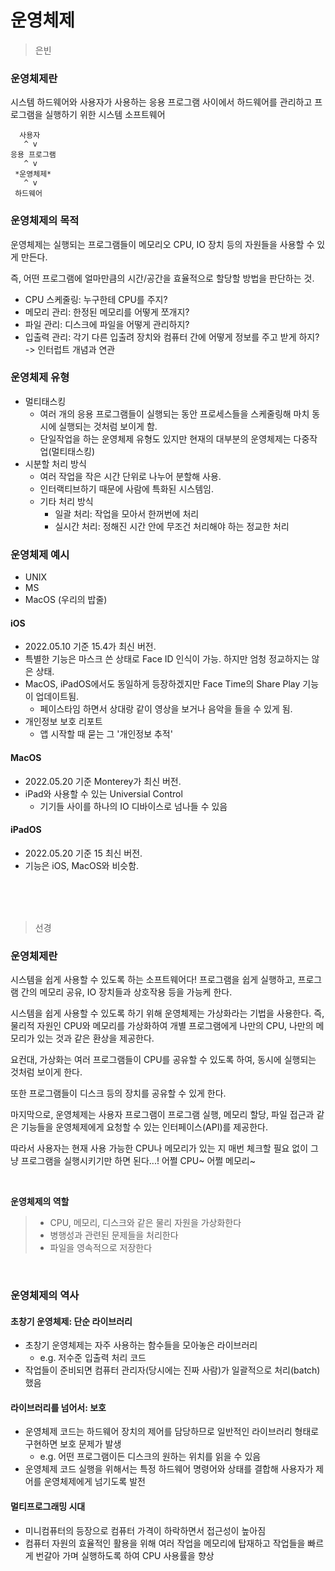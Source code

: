 # 운영체제

> 은빈

### 운영체제란
시스템 하드웨어와 사용자가 사용하는 응용 프로그램 사이에서 하드웨어를 관리하고 프로그램을 실행하기 위한 시스템 소프트웨어

```
  사용자
   ^ v
응용 프로그램
   ^ v
 *운영체제*
   ^ v
 하드웨어
```

### 운영체제의 목적
운영체제는 실행되는 프로그램들이 메모리오 CPU, IO 장치 등의 자원들을 사용할 수 있게 만든다.

즉, 어떤 프로그램에 얼마만큼의 시간/공간을 효율적으로 할당할 방법을 판단하는 것.

- CPU 스케줄링: 누구한테 CPU를 주지?
- 메모리 관리: 한정된 메모리를 어떻게 쪼개지?
- 파일 관리: 디스크에 파일을 어떻게 관리하지?
- 입출력 관리: 각기 다른 입출려 장치와 컴퓨터 간에 어떻게 정보를 주고 받게 하지? -> 인터럽트 개념과 연관

### 운영체제 유형
- 멀티태스킹
  - 여러 개의 응용 프로그램들이 실행되는 동안 프로세스들을 스케줄링해 마치 동시에 실행되는 것처럼 보이게 함.
  - 단일작업을 하는 운영체제 유형도 있지만 현재의 대부분의 운영체제는 다중작업(멀티태스킹)
- 시분할 처리 방식
  - 여러 작업을 작은 시간 단위로 나누어 분할해 사용.
  - 인터랙티브하기 때문에 사람에 특화된 시스템임.
  - 기타 처리 방식
    - 일괄 처리: 작업을 모아서 한꺼번에 처리
    - 실시간 처리: 정해진 시간 안에 무조건 처리해야 하는 정교한 처리
    
### 운영체제 예시
- UNIX
- MS
- MacOS (우리의 밥줄)

#### iOS
- 2022.05.10 기준 15.4가 최신 버전.
- 특별한 기능은 마스크 쓴 상태로 Face ID 인식이 가능. 하지만 엄청 정교하지는 않은 상태.
- MacOS, iPadOS에서도 동일하게 등장하겠지만 Face Time의 Share Play 기능이 업데이트됨.
  - 페이스타임 하면서 상대랑 같이 영상을 보거나 음악을 들을 수 있게 됨.
- 개인정보 보호 리포트
  - 앱 시작할 때 묻는 그 '개인정보 추적'

#### MacOS
- 2022.05.20 기준 Monterey가 최신 버전.
- iPad와 사용할 수 있는 Universial Control
  - 기기들 사이를 하나의 IO 디바이스로 넘나들 수 있음
  
#### iPadOS
- 2022.05.20 기준 15 최신 버전.
- 기능은 iOS, MacOS와 비슷함.

<br><br><br>

> 선경

### 운영체제란
시스템을 쉽게 사용할 수 있도록 하는 소프트웨어다! 프로그램을 쉽게 실행하고, 프로그램 간의 메모리 공유, IO 장치들과 상호작용 등을 가능케 한다.

시스템을 쉽게 사용할 수 있도록 하기 위해 운영체제는 가상화라는 기법을 사용한다. 즉, 물리적 자원인 CPU와 메모리를 가상화하여 개별 프로그램에게 나만의 CPU, 나만의 메모리가 있는 것과 같은 환상을 제공한다. 

요컨대, 가상화는 여러 프로그램들이 CPU를 공유할 수 있도록 하여, 동시에 실행되는 것처럼 보이게 한다.

또한 프로그램들이 디스크 등의 장치를 공유할 수 있게 한다. 

마지막으로, 운영체제는 사용자 프로그램이 프로그램 실행, 메모리 할당, 파일 접근과 같은 기능들을 운영체제에게 요청할 수 있는 인터페이스(API)를 제공한다. 

따라서 사용자는 현재 사용 가능한 CPU나 메모리가 있는 지 매번 체크할 필요 없이 그냥 프로그램을 실행시키기만 하면 된다...! 어쩔 CPU~ 어쩔 메모리~ 


<br>

**운영체제의 역할**
>- CPU, 메모리, 디스크와 같은 물리 자원을 가상화한다
>- 병행성과 관련된 문제들을 처리한다
>- 파일을 영속적으로 저장한다

<br>

### 운영체제의 역사

#### 초창기 운영체제: 단순 라이브러리
- 초창기 운영체제는 자주 사용하는 함수들을 모아놓은 라이브러리
  - e.g. 저수준 입출력 처리 코드
- 작업들이 준비되면 컴퓨터 관리자(당시에는 진짜 사람)가 일괄적으로 처리(batch) 했음

#### 라이브러리를 넘어서: 보호
- 운영체제 코드는 하드웨어 장치의 제어를 담당하므로 일반적인 라이브러리 형태로 구현하면 보호 문제가 발생
  - e.g. 어떤 프로그램이든 디스크의 원하는 위치를 읽을 수 있음 
- 운영체제 코드 실행을 위해서는 특정 하드웨어 명령어와 상태를 결합해 사용자가 제어를 운영체제에게 넘기도록 발전

#### 멀티프로그래밍 시대
- 미니컴퓨터의 등장으로 컴퓨터 가격이 하락하면서 접근성이 높아짐
- 컴퓨터 자원의 효율적인 활용을 위해 여러 작업을 메모리에 탑재하고 작업들을 빠르게 번갈아 가며 실행하도록 하여 CPU 사용률을 향상